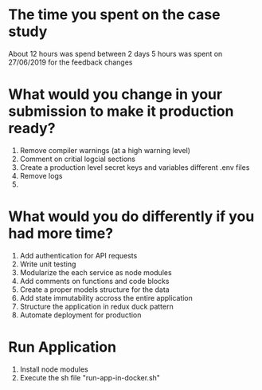 # The time you spent on the case study
About 12 hours was spend between 2 days 
5 hours was spent on 27/06/2019 for the feedback changes

# What would you change in your submission to make it production ready?
1) Remove compiler warnings (at a high warning level) 
2) Comment on critial logcial sections 
3) Create a production level secret keys and variables different .env files
4) Remove logs
5) 

# What would you do differently if you had more time?
1) Add authentication for API requests
2) Write unit testing
3) Modularize the each service as node modules
4) Add comments on functions and code blocks
5) Create a proper models structure for the data
6) Add state immutability accross the entire application
7) Structure the application in redux duck pattern
8) Automate deployment for production 

# Run Application
1) Install node modules
2) Execute the sh file "run-app-in-docker.sh"